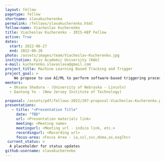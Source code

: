 ```yaml
---
layout: fellow
pagetype: fellow
shortname: slavakucherenko
permalink: /fellows/slavakucherenko.html
fellow-name: Viacheslav Kucherenko
title: Viacheslav Kucherenko - IRIS-HEP Fellow
active: True
dates:
  start: 2022-06-27
  end: 2022-08-26
photo: /assets/images/team/Viacheslav-Kucherenko.jpg
institution: Kyiv Academic University (KAU)
e-mail: kucherenko.slavaslava@gmail.com
project_title: Machine Learning Based Tracking and Trigger
project_goal: >
    We propose to use AI/ML to perform software-based triggering processing and recognise complex patterns of particle decays. This project will focus on tracking algorithms, which can effectively identify tracks of the particles, having the phase-space distribution of points on detectors. Using geometrical constraints and a graph neural networks approach it is possible not only to identify tracks but also to apply trigger detection classification on the preprocessed tracks. After having a model, the goal would be to fine-tune the best approaches and compare their final metrics.
mentors:
  - Oksana Shadura - (University of Nebraska - Lincoln)
  - Dantong Yu - (New Jersey Institute of Technology)

proposal: /assets/pdf/fellows-2022/207-proposal-Viacheslav-Kucherenko.pdf
presentations:
   - title: "<Presentation Title"
     date: "TBD"
     url: <Presentation materials link>
     meeting: <Meeting name>
     meetingurl: <Meeting url - indico link, etc.>
     recordingurl: <Recording url>
     focus-area: <Focus Area - ia,ssl,ssc,doma,as,osglhc>
 current_status: >
  A placeholder for status updates
github-username: slavakucherenko
---
```

